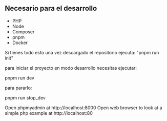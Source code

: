 ## Necesario para el desarrollo

- PHP
- Node
- Composer
- pnpm
- Docker

Si tienes todo esto una vez descargado el repositorio ejecuta: "pnpm run init"

para iniciar el proyecto en modo desarrollo necesitas ejecutar:

pnpm run dev

para pararlo:

pnpm run stop_dev

Open phpmyadmin at http://localhost:8000
Open web browser to look at a simple php example at http://localhost:80
